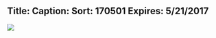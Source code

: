 Title: 
Caption: 
Sort: 170501
Expires: 5/21/2017
---
<a href="assets\img\PI Garage Sale 2017.jpg" target="blank">
    <img class="img-responsive center-block" src="assets\img\PI Garage Sale 2017-rotator.jpg"/>
</a>


